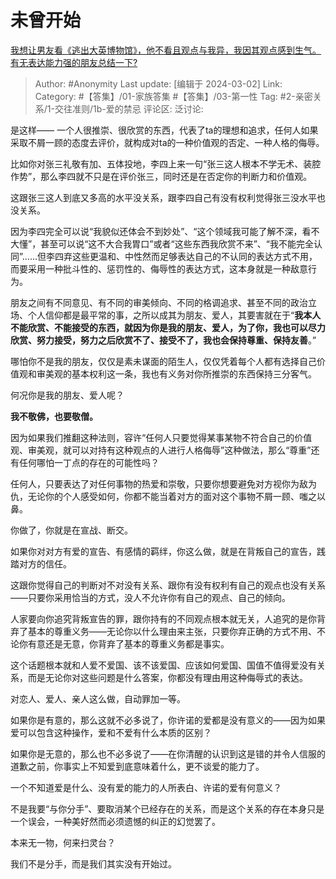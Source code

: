 # 未曾开始
[我想让男友看《逃出大英博物馆》，他不看且观点与我异，我因其观点感到生气。有无表达能力强的朋友总结一下?](https://www.zhihu.com/question/620832496/answer/3414241405)

> Author: #Anonymity
> Last update: [编辑于 2024-03-02]
> Link:
> Category: #【答集】/01-家族答集 #【答集】/03-第一性
> Tag: #2-亲密关系/1-交往准则/1b-爱的禁忌
> 评论区:
> 泛讨论:

是这样—— 一个人很推崇、很欣赏的东西，代表了ta的理想和追求，任何人如果采取不屑一顾的态度去评价，就构成对ta的一种价值观的否定、一种人格的侮辱。

比如你对张三礼敬有加、五体投地，李四上来一句“张三这人根本不学无术、装腔作势”，那么李四就不只是在评价张三，同时还是在否定你的判断力和价值观。

这跟张三这人到底又多高的水平没关系，跟李四自己有没有权利觉得张三没水平也没关系。

因为李四完全可以说“我貌似还体会不到妙处”、“这个领域我可能了解不深，看不大懂”，甚至可以说“这不大合我胃口”或者“这些东西我欣赏不来”、“我不能完全认同”……但李四弃这些更温和、中性然而足够表达自己的不认同的表达方式不用，而要采用一种批斗性的、惩罚性的、侮辱性的表达方式，这本身就是一种敌意行为。

朋友之间有不同意见、有不同的审美倾向、不同的格调追求、甚至不同的政治立场、个人信仰都是最平常的事，之所以成其为朋友、爱人，其要害就在于“**我本人不能欣赏、不能接受的东西，就因为你是我的朋友、爱人，为了你，我也可以尽力欣赏、努力接受，努力之后欣赏不了、接受不了，我也会保持尊重、保持友善**。”

哪怕你不是我的朋友，仅仅是素未谋面的陌生人，仅仅凭着每个人都有选择自己价值观和审美观的基本权利这一条，我也有义务对你所推崇的东西保持三分客气。

何况你是我的朋友、爱人呢？

**我不敬佛，也要敬僧。**

因为如果我们推翻这种法则，容许“任何人只要觉得某事某物不符合自己的价值观、审美观，就可以对持有这种观点的人进行人格侮辱”这种做法，那么“尊重”还有任何哪怕一丁点的存在的可能性吗？

任何人，只要表达了对任何事物的热爱和崇敬，只要你想要避免对方视你为敌为仇，无论你的个人感受如何，你都不能当着对方的面对这个事物不屑一顾、嗤之以鼻。

你做了，你就是在宣战、断交。

如果你对对方有爱的宣告、有感情的羁绊，你这么做，就是在背叛自己的宣告，践踏对方的信任。

这跟你觉得自己的判断对不对没有关系、跟你有没有权利有自己的观点也没有关系——只要你采用恰当的方式，没人不允许你有自己的观点、自己的倾向。

人家要向你追究背叛宣告的罪，跟你持有的不同观点根本就无关，人追究的是你背弃了基本的尊重义务——无论你以什么理由来主张，只要你弃正确的方式不用、不论你有意还是无意，你背弃了基本的尊重义务都是事实。

这个话题根本就和人爱不爱国、该不该爱国、应该如何爱国、国值不值得爱没有关系，而是无论你对这些问题是什么答案，你都没有理由用这种侮辱式的表达。

对恋人、爱人、亲人这么做，自动罪加一等。

如果你是有意的，那么这就不必多说了，你许诺的爱都是没有意义的——因为如果爱可以包含这种操作，爱和不爱有什么本质的区别？

如果你是无意的，那么也不必多说了——在你清醒的认识到这是错的并令人信服的道歉之前，你事实上不知爱到底意味着什么，更不谈爱的能力了。

一个不知道爱是什么、没有爱的能力的人所表白、许诺的爱有何意义？

不是我要“与你分手”、要取消某个已经存在的关系，而是这个关系的存在本身只是一个误会，一种美好然而必须遗憾的纠正的幻觉罢了。

本来无一物，何来扫灵台？

我们不是分手，而是我们其实没有开始过。
